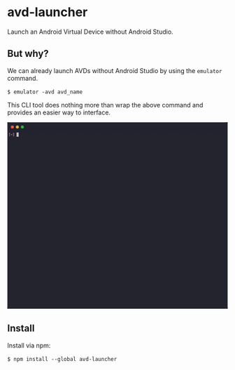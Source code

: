 # avd-launcher

Launch an Android Virtual Device without Android Studio.

## But why?

We can already launch AVDs without Android Studio by using the `emulator` command.

```
$ emulator -avd avd_name
```

This CLI tool does nothing more than wrap the above command and provides an easier way to interface.

![demo](demo.gif)

## Install

Install via npm:

```
$ npm install --global avd-launcher
```